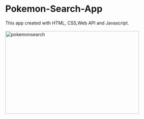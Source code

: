 # Pokemon-Search-App
This app created with HTML, CSS,Web API and Javascript.
<br> <br>
<img src="https://github.com/user-attachments/assets/033c568e-8615-4426-b88a-00f70fc30f46" alt="pokemonsearch" height="260px" width="420px">
